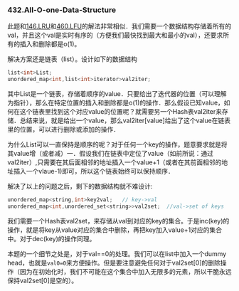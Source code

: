 ### 432.All-O-one-Data-Structure

此题和[146.LRU](https://github.com/wisdompeak/LeetCode/tree/master/Design/146.LRU-Cache)和[460.LFU](https://github.com/wisdompeak/LeetCode/tree/master/Design/460.LFU-Cache)的解法非常相似．我们需要一个数据结构存储着所有的val，并且这个val是实时有序的（方便我们最快找到最大和最小的val），还要求所有的插入和删除都是o(1)。

解决方案还是链表（list<int>）。设计如下的数据结构
```cpp
list<int>List;
unordered_map<int,list<int>iterator>val2iter;
```
其中List是一个链表，存储着顺序的value．只要给出了迭代器的位置（可以理解为指针），那么在特定位置的插入和删除都是o(1)的操作．那么假设已知value，如何在这个链表里找到这个对应value的位置呢？就需要另一个Hash表val2iter来存储．总结来说，就是给出一个value，那么val2iter[value]给出了这个value在链表里的位置，可以进行删除或添加的操作．

为什么List可以一直保持是顺序的呢？对于任何一个key的操作，题意要求就是将其value增（或者减）一．假设我们在链表中定位了value（如前所说：通过val2iter）,只需要在其后面相邻的地址插入一个value+1（或者在其前面相邻的地址插入一个vlaue-1)即可，所以这个链表始终可以保持顺序．

解决了以上的问题之后，剩下的数据结构就不难设计:
```cpp
unordered_map<string,int>key2val;   // key->val
unordered_map<int,unordered_set<string>>val2set;  //val->set of keys
```
我们需要一个Hash表val2set，来存储从val到对应的key的集合。于是inc(key)的操作，就是将key从value对应的集合中删除，再把key加入value+1对应的集合中。对于dec(key)的操作同理。

本题的一个细节之处是，对于val==0的处理。我们可以在list中加入一个dummy head，也就是```val0=0```来方便操作。但是要注意避免任何对于val2set[0]的删除操作（因为在初始化时，我们不可能在这个集合中加入无限多的元素，所以干脆永远保持val2set[0]是空的）。
